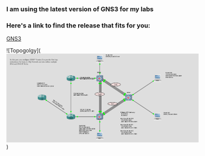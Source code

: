 ### I am using the latest version of GNS3 for my labs

### Here's a link to find the release that fits for you:

[GNS3](https://github.com/GNS3/gns3-gui/releases?q=2.2.&expanded=true)

![Topogolgy](![Lab topology](https://github.com/tech-zero/assets/blob/main/images/gns3.png))
